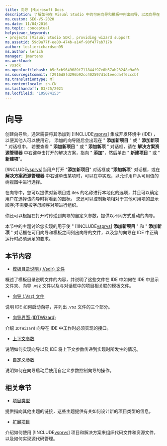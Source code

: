 ```yaml
---
title: 向导 |Microsoft Docs
description: 了解如何在 Visual Studio 中的可用向导和模板中列出向导，以及向导在 IDE 中必须满足的要求。
ms.custom: SEO-VS-2020
ms.date: 11/04/2016
ms.topic: conceptual
helpviewer_keywords:
- projects [Visual Studio SDK], providing wizard support
ms.assetid: 59d9a77f-ee80-474b-a14f-90f477ab717b
author: leslierichardson95
ms.author: lerich
manager: jmartens
ms.workload:
- vssdk
ms.openlocfilehash: b5c5cb9649689f711844f97e0b57ab23248e9a00
ms.sourcegitcommit: f2916d8fd296b92cc402597d1d1eecda4f6cccbf
ms.translationtype: MT
ms.contentlocale: zh-CN
ms.lasthandoff: 03/25/2021
ms.locfileid: "105074153"
---
```

# <a name="wizards"></a>向导
创建向导后，通常需要将其添加到 [!INCLUDE[vsprvs](../../code-quality/includes/vsprvs_md.md)] 集成开发环境中 (IDE) ，以便其他人可以使用它。 添加的向导随后会出现在 " **添加新项目** " 或 " **添加新项** " 对话框中。 若要查看 " **添加新项目** " 或 " **添加新项** " 对话框，请在 **解决方案资源管理器** 中右键单击打开的解决方案，指向 " **添加**"，然后单击 " **新建项目** " 或 " **新建项**"。

 [!INCLUDE[vsprvs](../../code-quality/includes/vsprvs_md.md)]当用户打开 "**添加新项目**" 对话框或 "**添加新项**" 对话框，或在 **解决方案资源管理器** 中右键单击某项时，可以在中实现，以允许用户从可用值的树视图中进行选择。

 在向导中，您可以提供对新项目或 ites 的名称进行本地化的选项，并且可以确定用户在选择该向导时将看到的图标。 您还可以控制新项相对于其他可用项的显示顺序;不需要按字母顺序对项进行组织。

 你还可以根据在打开时传递到向导的自定义参数，提供以不同方式启动的向导。

 本节中的主题讨论您实现的用于使 " [!INCLUDE[vsprvs](../../code-quality/includes/vsprvs_md.md)] **添加新项目** " 和 " **添加新项** " 对话框在可用向导和模板之间列出向导的文件，以及您的向导在 IDE 中正确运行时必须满足的要求。

## <a name="in-this-section"></a>本节内容
- [模板目录说明 (.Vsdir) 文件](../../extensibility/internals/template-directory-description-dot-vsdir-files.md)

 概述了模板目录说明文件的内容，并说明了这些文件在 IDE 中如何在 IDE 中显示文件夹、向导 .vsz 文件以及与对话框中的项目相关联的模板文件。

- [向导 (.Vsz) 文件](../../extensibility/internals/wizard-dot-vsz-file.md)

 说明 IDE 如何启动向导，并列出 .vsz 文件的三个部分。

- [向导界面 (IDTWizard)](../../extensibility/internals/wizard-interface-idtwizard.md)

 介绍 `IDTWizard` 向导在 IDE 中工作时必须实现的接口。

- [上下文参数](../../extensibility/internals/context-parameters.md)

 说明如何实现向导以及 IDE 将上下文参数传递到实现时所发生的情况。

- [自定义参数](../../extensibility/internals/custom-parameters.md)

 说明如何在向导启动后使用自定义参数控制向导的操作。

## <a name="related-sections"></a>相关章节
- [项目类型](../../extensibility/internals/project-types.md)

 提供指向其他主题的链接，这些主题提供有关如何设计新的项目类型的信息。

- [扩展项目](../../extensibility/extending-projects.md)

 介绍如何使用 [!INCLUDE[vsprvs](../../code-quality/includes/vsprvs_md.md)] 项目和解决方案来组织代码文件和资源文件，以及如何实现源代码管理。

